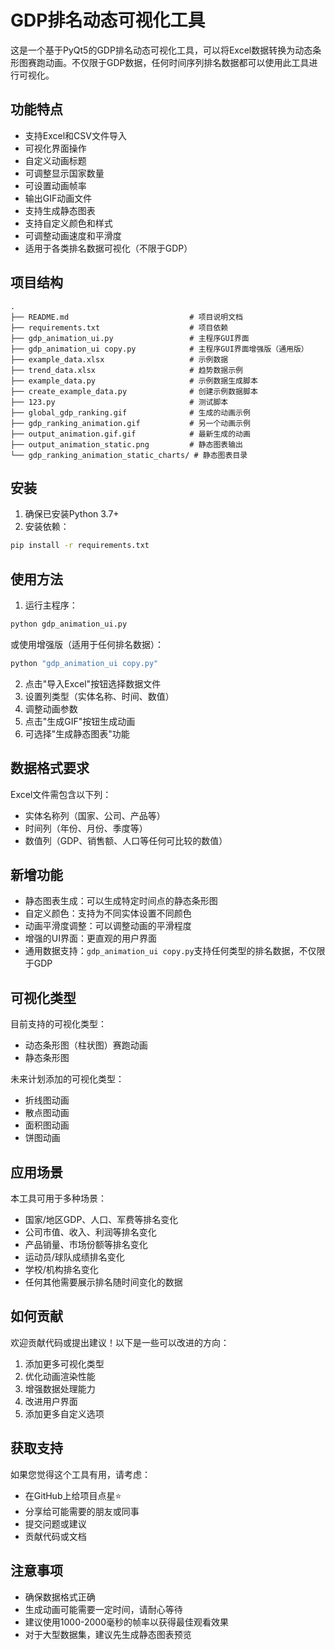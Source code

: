 # GDP排名动态可视化工具

这是一个基于PyQt5的GDP排名动态可视化工具，可以将Excel数据转换为动态条形图赛跑动画。不仅限于GDP数据，任何时间序列排名数据都可以使用此工具进行可视化。

## 功能特点

- 支持Excel和CSV文件导入
- 可视化界面操作
- 自定义动画标题
- 可调整显示国家数量
- 可设置动画帧率
- 输出GIF动画文件
- 支持生成静态图表
- 支持自定义颜色和样式
- 可调整动画速度和平滑度
- 适用于各类排名数据可视化（不限于GDP）

## 项目结构

```
.
├── README.md                           # 项目说明文档
├── requirements.txt                    # 项目依赖
├── gdp_animation_ui.py                 # 主程序GUI界面
├── gdp_animation_ui copy.py            # 主程序GUI界面增强版（通用版）
├── example_data.xlsx                   # 示例数据
├── trend_data.xlsx                     # 趋势数据示例
├── example_data.py                     # 示例数据生成脚本
├── create_example_data.py              # 创建示例数据脚本
├── 123.py                              # 测试脚本
├── global_gdp_ranking.gif              # 生成的动画示例
├── gdp_ranking_animation.gif           # 另一个动画示例
├── output_animation.gif.gif            # 最新生成的动画
├── output_animation_static.png         # 静态图表输出
└── gdp_ranking_animation_static_charts/ # 静态图表目录
```

## 安装

1. 确保已安装Python 3.7+
2. 安装依赖：
```bash
pip install -r requirements.txt
```

## 使用方法

1. 运行主程序：
```bash
python gdp_animation_ui.py
```
或使用增强版（适用于任何排名数据）：
```bash
python "gdp_animation_ui copy.py"
```

2. 点击"导入Excel"按钮选择数据文件
3. 设置列类型（实体名称、时间、数值）
4. 调整动画参数
5. 点击"生成GIF"按钮生成动画
6. 可选择"生成静态图表"功能

## 数据格式要求

Excel文件需包含以下列：
- 实体名称列（国家、公司、产品等）
- 时间列（年份、月份、季度等）
- 数值列（GDP、销售额、人口等任何可比较的数值）

## 新增功能

- 静态图表生成：可以生成特定时间点的静态条形图
- 自定义颜色：支持为不同实体设置不同颜色
- 动画平滑度调整：可以调整动画的平滑程度
- 增强的UI界面：更直观的用户界面
- 通用数据支持：`gdp_animation_ui copy.py`支持任何类型的排名数据，不仅限于GDP

## 可视化类型

目前支持的可视化类型：
- 动态条形图（柱状图）赛跑动画
- 静态条形图

未来计划添加的可视化类型：
- 折线图动画
- 散点图动画
- 面积图动画
- 饼图动画

## 应用场景

本工具可用于多种场景：
- 国家/地区GDP、人口、军费等排名变化
- 公司市值、收入、利润等排名变化
- 产品销量、市场份额等排名变化
- 运动员/球队成绩排名变化
- 学校/机构排名变化
- 任何其他需要展示排名随时间变化的数据

## 如何贡献

欢迎贡献代码或提出建议！以下是一些可以改进的方向：
1. 添加更多可视化类型
2. 优化动画渲染性能
3. 增强数据处理能力
4. 改进用户界面
5. 添加更多自定义选项

## 获取支持

如果您觉得这个工具有用，请考虑：
- 在GitHub上给项目点星⭐
- 分享给可能需要的朋友或同事
- 提交问题或建议
- 贡献代码或文档

## 注意事项

- 确保数据格式正确
- 生成动画可能需要一定时间，请耐心等待
- 建议使用1000-2000毫秒的帧率以获得最佳观看效果
- 对于大型数据集，建议先生成静态图表预览